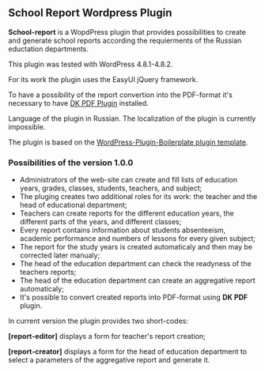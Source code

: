 ## School Report Wordpress Plugin ##

**School-report** is a WopdPress plugin that provides possibilities to create and generate school reports according the requierments of the Russian eductation departments.

This plugin was tested with WordPress 4.8.1-4.8.2.

For its work the plugin uses the EasyUI jQuery framework. 

To have a possibility of the report convertion into the PDF-format it's necessary to have [DK PDF Plugin](https://ru.wordpress.org/plugins/dk-pdf/) installed.

Language of the plugin in Russian. The localization of the plugin is currently impossible.

The plugin is based on the [WordPress-Plugin-Boilerplate plugin template](https://github.com/DevinVinson/WordPress-Plugin-Boilerplate).

### Possibilities of the version 1.0.0 ###

- Administrators of the web-site can create and fill lists of education years, grades, classes, students, teachers, and subject;
- The pluging creates two additional roles for its work: the teacher and the head of educational department;
- Teachers can create reports for the different education years, the different parts of the years, and different classes;
- Every report contains information about students absenteeism, academic performance and numbers of lessons for every given subject;
- The report for the study years is created automaticaly and then may be corrected later manualy;
- The head of the education department can check the readyness of the teachers reports; 
- The head of the education department can create an aggregative report automaticaly;
- It's possible to convert created reports into PDF-format using **DK PDF** plugin. 

In current version the plugin provides two short-codes:

**[report-editor]** displays a form for teacher's report creation;

**[report-creator]** displays a form for the head of education department to select a parameters of the aggregative report and generate it.
 